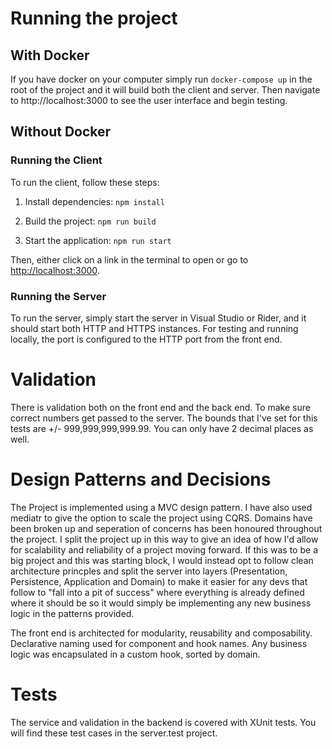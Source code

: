 # Running the project

## With Docker

If you have docker on your computer simply run `docker-compose up` in the root of the project and it will build both the client and server. Then navigate to http://localhost:3000 to see the user interface and begin testing.

## Without Docker

### Running the Client

To run the client, follow these steps:

1. Install dependencies: `npm install`

2. Build the project: `npm run build`

3. Start the application: `npm run start`

Then, either click on a link in the terminal to open or go to [http://localhost:3000](http://localhost:3000).

### Running the Server

To run the server, simply start the server in Visual Studio or Rider, and it should start both HTTP and HTTPS instances. For testing and running locally, the port is configured to the HTTP port from the front end.

# Validation

There is validation both on the front end and the back end. To make sure correct numbers get passed to the server. The bounds that I've set for this tests are +/- 999,999,999,999.99. You can only have 2 decimal places as well.

# Design Patterns and Decisions

The Project is implemented using a MVC design pattern. I have also used mediatr to give the option to scale the project using CQRS. Domains have been broken up and seperation of concerns has been honoured throughout the project. I split the project up in this way to give an idea of how I'd allow for scalability and reliability of a project moving forward. If this was to be a big project and this was starting block, I would instead opt to follow clean architecture princples and split the server into layers (Presentation, Persistence, Application and Domain) to make it easier for any devs that follow to "fall into a pit of success" where everything is already defined where it should be so it would simply be implementing any new business logic in the patterns provided.

The front end is architected for modularity, reusability and composability. Declarative naming used for component and hook names. Any business logic was encapsulated in a custom hook, sorted by domain.

# Tests

The service and validation in the backend is covered with XUnit tests. You will find these test cases in the server.test project.
